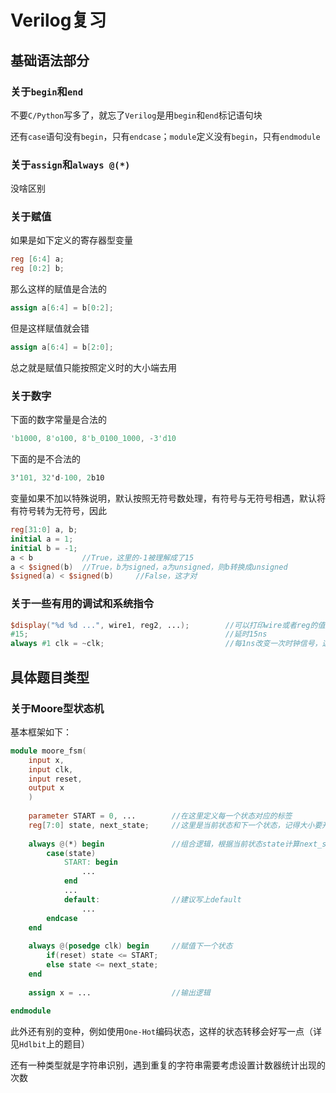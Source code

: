 # Verilog复习



## 基础语法部分

### 关于`begin`和`end`

不要`C/Python`写多了，就忘了`Verilog`是用`begin`和`end`标记语句块

还有`case`语句没有`begin`，只有`endcase`；`module`定义没有`begin`，只有`endmodule`

### 关于`assign`和`always @(*)`

没啥区别

### 关于赋值

如果是如下定义的寄存器型变量

```verilog
reg [6:4] a;
reg [0:2] b;
```

那么这样的赋值是合法的

```verilog
assign a[6:4] = b[0:2];
```

但是这样赋值就会错

```verilog
assign a[6:4] = b[2:0];
```

总之就是赋值只能按照定义时的大小端去用

### 关于数字

下面的数字常量是合法的

```verilog
'b1000, 8'o100, 8'b_0100_1000, -3'd10
```

下面的是不合法的

```verilog
3'101, 32'd-100, 2b10
```

变量如果不加以特殊说明，默认按照无符号数处理，有符号与无符号相遇，默认将有符号转为无符号，因此

```verilog
reg[31:0] a, b;
initial a = 1;
initial b = -1;
a < b			//True，这里的-1被理解成了15
a < $signed(b)	//True，b为signed，a为unsigned，则b转换成unsigned
$signed(a) < $signed(b)		//False，这才对
```

### 关于一些有用的调试和系统指令

```verilog
$display("%d %d ...", wire1, reg2, ...);		//可以打印wire或者reg的值到控制台
#15;											//延时15ns
always #1 clk = ~clk;							//每1ns改变一次时钟信号，这个语句优先级高于其他的，因此你在第一秒后$display(clk)就已经不是原来的值了
```



## 具体题目类型

### 关于Moore型状态机

基本框架如下：

```verilog
module moore_fsm(
	input x,
    input clk,
    input reset,
    output x
	)
    
    parameter START = 0, ...		//在这里定义每一个状态对应的标签
    reg[7:0] state, next_state;		//这里是当前状态和下一个状态，记得大小要开足够
    
    always @(*) begin				//组合逻辑，根据当前状态state计算next_state
        case(state)
            START: begin
                ...
            end
            ...
            default: 				//建议写上default
                ...
        endcase
    end
    
    always @(posedge clk) begin		//赋值下一个状态
        if(reset) state <= START;
        else state <= next_state;
    end
    
    assign x = ...					//输出逻辑
        
endmodule
```

此外还有别的变种，例如使用`One-Hot`编码状态，这样的状态转移会好写一点（详见`Hdlbit`上的题目）

还有一种类型就是字符串识别，遇到重复的字符串需要考虑设置计数器统计出现的次数

